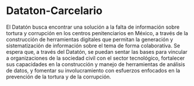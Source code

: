 # Dataton-Carcelario
El Datatón busca encontrar una solución a la falta de información sobre
tortura y corrupción en los centros penitenciarios en México, a través de la
construcción de herramientas digitales que permitan la generación y
sistematización de información sobre el tema de forma colaborativa.
Se espera que, a través del Datatón, se puedan sentar las bases para vincular a
organizaciones de la sociedad civil con el sector tecnológico, fortalecer sus
capacidades en la construcción y manejo de herramientas de análisis de datos, y
fomentar su involucramiento con esfuerzos enfocados en la prevención de la
tortura y de la corrupción. 